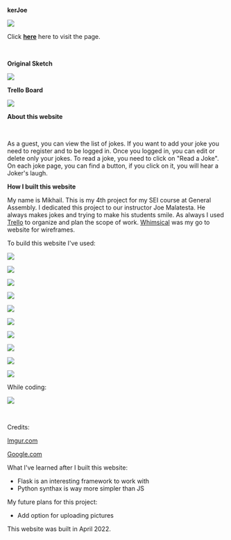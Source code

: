 **kerJoe**

![](https://imgur.com/qo7CduK.png)

Click **[here](https://kerjoe.herokuapp.com)** here to visit the page.

&nbsp;

**Original Sketch**

![](https://i.imgur.com/tDnUJYN.png)

**Trello Board**

![](https://i.imgur.com/dWGJhQO.png)



**About this website**

&nbsp;

As a guest, you can view the list of jokes. If you want to add your joke you need to register and to be logged in. Once you logged in, you can edit or delete only your jokes. To read a joke, you need to click on "Read a Joke". On each joke page, you can find a button, if you click on it, you will hear a Joker's laugh.

**How I built this website**

My name is Mikhail. This is my 4th project for my SEI course at General Assembly. I dedicated this project to our instructor Joe Malatesta. He always makes jokes and trying to make his students smile. As always I used [Trello](https://trello.com/) to organize and plan the scope of work. [Whimsical](https://whimsical.com/) was my go to website for wireframes.

To build this website I've used:

![](https://img.shields.io/badge/HTML-239120?style=for-the-badge&logo=html5&logoColor=white)

![](https://img.shields.io/badge/Python-F7DF1E?style=for-the-badge&logo=python&logoColor=black)

![](https://img.shields.io/badge/CSS3-1572B6?style=for-the-badge&logo=css3&logoColor=white)

![](https://img.shields.io/badge/GitHub-100000?style=for-the-badge&logo=github&logoColor=white)

![](https://img.shields.io/badge/Windows-0078D6?style=for-the-badge&logo=windows&logoColor=white)

![](https://img.shields.io/badge/Markdown-000000?style=for-the-badge&logo=markdown&logoColor=white)


![](	https://img.shields.io/badge/Heroku-430098?style=for-the-badge&logo=heroku&logoColor=white)


![](https://img.shields.io/badge/Slack-4A154B?style=for-the-badge&logo=slack&logoColor=white)

![](https://img.shields.io/badge/Flask-000000?style=for-the-badge&logo=flask&logoColor=white)

![](https://img.shields.io/badge/Jinja-092E20?style=for-the-badge&logo=jinja&logoColor=white)


While coding:

![](https://img.shields.io/badge/YouTube_Music-FF0000?style=for-the-badge&logo=youtube-music&logoColor=white)




&nbsp;

Credits:

[Imgur.com](https://imgur.com/)

[Google.com](https://google.com/)


What I've learned after I built this website:

* Flask is an interesting framework to work with
* Python synthax is way more simpler than JS

My future plans for this project:

* Add option for uploading pictures

This website was built in April 2022.